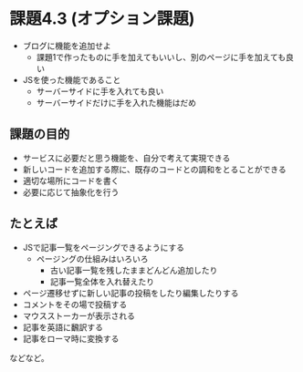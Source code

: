 課題4.3 (オプション課題)
================================================================

* ブログに機能を追加せよ
  * 課題1で作ったものに手を加えてもいいし、別のページに手を加えても良い
* JSを使った機能であること
  * サーバーサイドに手を入れても良い
  * サーバーサイドだけに手を入れた機能はだめ


## 課題の目的

* サービスに必要だと思う機能を、自分で考えて実現できる
* 新しいコードを追加する際に、既存のコードとの調和をとることができる
 * 適切な場所にコードを書く
 * 必要に応じて抽象化を行う


## たとえば

* JSで記事一覧をページングできるようにする
  * ページングの仕組みはいろいろ
    * 古い記事一覧を残したままどんどん追加したり
    * 記事一覧全体を入れ替えたり
* ページ遷移せずに新しい記事の投稿をしたり編集したりする
* コメントをその場で投稿する
* マウスストーカーが表示される
* 記事を英語に飜訳する
* 記事をローマ時に変換する

などなど。
